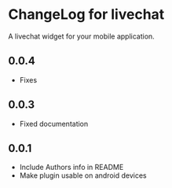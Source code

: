 # ChangeLog for livechat

A livechat widget for your mobile application.

## 0.0.4

* Fixes

## 0.0.3

* Fixed documentation

## 0.0.1

* Include Authors info in README
* Make plugin usable on android devices
